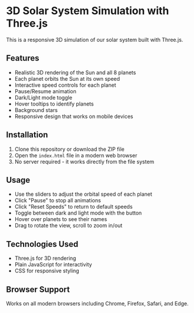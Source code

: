 # 3D Solar System Simulation with Three.js

This is a responsive 3D simulation of our solar system built with Three.js.

## Features

- Realistic 3D rendering of the Sun and all 8 planets
- Each planet orbits the Sun at its own speed
- Interactive speed controls for each planet
- Pause/Resume animation
- Dark/Light mode toggle
- Hover tooltips to identify planets
- Background stars
- Responsive design that works on mobile devices

## Installation

1. Clone this repository or download the ZIP file
2. Open the `index.html` file in a modern web browser
3. No server required - it works directly from the file system

## Usage

- Use the sliders to adjust the orbital speed of each planet
- Click "Pause" to stop all animations
- Click "Reset Speeds" to return to default speeds
- Toggle between dark and light mode with the button
- Hover over planets to see their names
- Drag to rotate the view, scroll to zoom in/out

## Technologies Used

- Three.js for 3D rendering
- Plain JavaScript for interactivity
- CSS for responsive styling

## Browser Support

Works on all modern browsers including Chrome, Firefox, Safari, and Edge.
